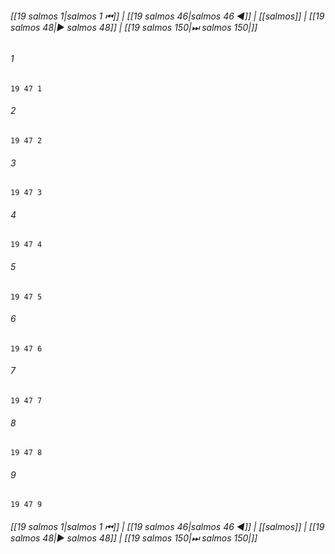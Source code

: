 
###### [[19 salmos 1|salmos 1 ⏮]] | [[19 salmos 46|salmos 46 ◀]] | [[salmos]] | [[19 salmos 48|▶ salmos 48]] | [[19 salmos 150|⏭ salmos 150|]]

###### 1
``` verse
19 47 1 
```
###### 2
``` verse
19 47 2 
```
###### 3
``` verse
19 47 3 
```
###### 4
``` verse
19 47 4 
```
###### 5
``` verse
19 47 5 
```
###### 6
``` verse
19 47 6 
```
###### 7
``` verse
19 47 7 
```
###### 8
``` verse
19 47 8 
```
###### 9
``` verse
19 47 9 
```

###### [[19 salmos 1|salmos 1 ⏮]] | [[19 salmos 46|salmos 46 ◀]] | [[salmos]] | [[19 salmos 48|▶ salmos 48]] | [[19 salmos 150|⏭ salmos 150|]]

